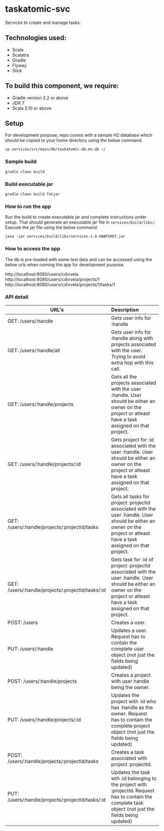 taskatomic-svc
==============

Services to create and manage tasks.


## Technologies used:

*   Scala
*   Scalatra
*   Gradle
*   Flyway
*   Slick


## To build this component, we require:

*   Gradle version 2.2 or above
*   JDK 7
*   Scala 2.10 or above

## Setup

For development purpose, repo comes with a sample H2 database which should be copied to your home directory using the below command. 

```
cp services/src/main/db/taskatomic-db.mv.db ~/ 
```

### Sample build

```
gradle clean build
```

### Build executable jar

```
gradle clean build fatjar
```

### How to run the app

Run the build to create executable jar and complete instructions under setup. That should generate an executable jar file in ```services/build/libs/```. Execute the jar file using the below command.
 
```
java -jar services/build/libs/services-1.0-SNAPSHOT.jar
```

### How to access the app

The db is pre-loaded with some test data and can be accessed using the below urls when running the app for development purpose.

http://localhost:8080/users/cdivvela   
http://localhost:8080/users/cdivvela/projects/1   
http://localhost:8080/users/cdivvela/projects/1/tasks/1
  
### API detail  

| URL's                                               | Description
| ----------------------------------------------------|:---------------------------------------------------------------------
| GET: /users/:handle                                 | Gets user info for :handle   
| GET: /users/:handle/all                             | Gets user info for :handle along with projects associated with the user. Trying to avoid extra hop with this call.  
| GET: /users/:handle/projects                        | Gets all the projects associated with the user :handle. User should be either an owner on the project or atleast have a task assigned on that project.
| GET: /users/:handle/projects/:id                    | Gets project for :id associated with the user :handle. User should be either an owner on the project or atleast have a task assigned on that project.
| GET: /users/:handle/projects/:projectId/tasks       | Gets all tasks for project :projectId associated with the user :handle. User should be either an owner on the project or atleast have a task assigned on that project.
| GET: /users/:handle/projects/:projectId/tasks/:id   | Gets task for :id of project :projectId associated with the user :handle. User should be either an owner on the project or atleast have a task assigned on that project.
| POST: /users                                        | Creates a user.
| PUT: /users/:handle                                 | Updates a user. Request has to contain the complete user object (not just the fields being updated)
| POST: /users/:handle/projects                       | Creates a project with user handle being the owner.
| PUT: /users/:handle/projects/:id                    | Updates the project with :id who has :handle as the owner. Request has to contain the complete project object (not just the fields being updated)
| POST: /users/:handle/projects/:projectId/tasks      | Creates a task associated with project :projectId.
| PUT: /users/:handle/projects/:projectId/tasks/:id   | Updates the task wth :id belonging to the project with :projectId. Request has to contain the complete task object (not just the fields being updated)